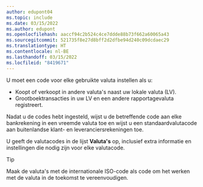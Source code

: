 ```yaml
---
author: edupont04
ms.topic: include
ms.date: 03/15/2022
ms.author: edupont
ms.openlocfilehash: aaccf94c2b524c4ce7ddde88b73f662a60065a43
ms.sourcegitcommit: 521735f8e27d8bff2d2dfbe94d240c09dcdaec29
ms.translationtype: HT
ms.contentlocale: nl-BE
ms.lasthandoff: 03/15/2022
ms.locfileid: "8419671"
---
```

U moet een code voor elke gebruikte valuta instellen als u:

- Koopt of verkoopt in andere valuta's naast uw lokale valuta (LV).  
- Grootboektransacties in uw LV en een andere rapportagevaluta registreert.  

Nadat u de codes hebt ingesteld, wijst u de betreffende code aan elke bankrekening in een vreemde valuta toe en wijst u een standaardvalutacode aan buitenlandse klant- en leveranciersrekeningen toe.

U geeft de valutacodes in de lijst **Valuta's** op, inclusief extra informatie en instellingen die nodig zijn voor elke valutacode.

> [!TIP]
> Maak de valuta's met de internationale ISO-code als code om het werken met de valuta in de toekomst te vereenvoudigen.
